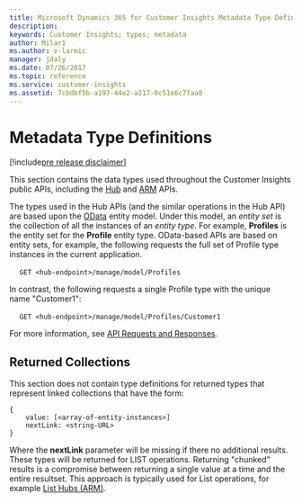 ```yaml
---
title: Microsoft Dynamics 365 for Customer Insights Metadata Type Definitions | MicrosoftDocs
description: 
keywords: Customer Insights; types; metadata
author: Milar1
ms.author: v-larmic
manager: jdaly
ms.date: 07/26/2017
ms.topic: reference
ms.service: customer-insights 
ms.assetid: 7cbdbf5b-a197-44e2-a217-0c51e6c7faa8
---
```


Metadata Type Definitions
=========================

[!include[pre release disclaimer](../../includes/cc-beta-prerelease-disclaimer.md)]

This section contains the data types used throughout the Customer Insights public APIs, including the [Hub](./hubapiref.md) and [ARM](./armapiref.md) APIs.  

The types used in the Hub APIs (and the similar operations in the Hub API) are based upon the [OData](http://www.odata.org/documentation/) entity model. Under this model, an _entity set_ is the collection of all the instances of an _entity type_. For example, **Profiles** is the entity set for the **Profile** entity type. OData-based APIs are based on entity sets, for example, the following requests the full set of Profile type instances in the current application.

&emsp; `GET <hub-endpoint>/manage/model/Profiles`

In contrast, the following requests a single Profile type with the unique name "Customer1":

&emsp; `GET <hub-endpoint>/manage/model/Profiles/Customer1`

For more information, see [API Requests and Responses](./requestreponse.md).


## Returned Collections

This section does not contain type definitions for returned types that represent linked collections that have the form:

```{json}
{
    value: [<array-of-entity-instances>]
    nextLink: <string-URL> 
}
```

Where the **nextLink** parameter will be missing if there no additional results. These types will be returned for LIST operations.  Returning "chunked" results is a compromise between returning a single value at a time and the entire resultset. This approach is typically used for List operations, for example [List Hubs (ARM)](./arm/hublist.md).
